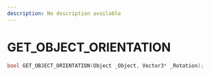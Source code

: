 ```yaml
---
description: No description available 
---
```


# GET_OBJECT_ORIENTATION

```cpp
bool GET_OBJECT_ORIENTATION(Object _Object, Vector3* _Rotation);
```